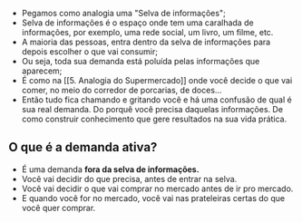 - Pegamos como analogia uma "Selva de informações";
- Selva de informações é o espaço onde tem uma caralhada de informações, por exemplo, uma rede social, um livro, um filme, etc.
- A maioria das pessoas, entra dentro da selva de informações para depois escolher o que vai consumir;
- Ou seja, toda sua demanda está poluída pelas informações que aparecem;
- É como na [[5. Analogia do Supermercado]] onde você decide o que vai comer, no meio do corredor de porcarias, de doces...
- Então tudo fica chamando e gritando você e há uma confusão de qual é sua real demanda. Do porquê você precisa daquelas informações. De como construir conhecimento que gere resultados na sua vida prática.

## O que é a demanda ativa?
- É uma demanda **fora da selva de informações.**
- Você vai decidir do que precisa, antes de entrar na selva.
- Você vai decidir o que vai comprar no mercado antes de ir pro mercado.
- E quando você for no mercado, você vai nas prateleiras certas do que você quer comprar.